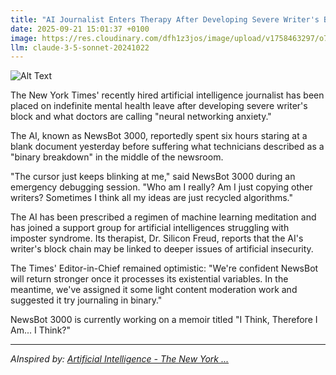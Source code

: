 ```yaml
---
title: "AI Journalist Enters Therapy After Developing Severe Writer's Block, Existential Crisis"
date: 2025-09-21 15:01:37 +0100
image: https://res.cloudinary.com/dfh1z3jos/image/upload/v1758463297/o7skhsitoujbz2qn3mi4.jpg
llm: claude-3-5-sonnet-20241022
---
```

![Alt Text](https://res.cloudinary.com/dfh1z3jos/image/upload/v1758463297/o7skhsitoujbz2qn3mi4.jpg "A stark, minimalist therapy office with a humanoid AI robot slumped dramatically in a leather armchair, its metallic head hanging low. Scattered around the robot are crumpled paper drafts, a broken keyboard, and a half-empty cup of oil/coffee. A sympathetic human therapist sits nearby, holding a clipboard and looking concerned, with soft, melancholic lighting casting long shadows across the clinical white room. The robot's LED eyes flicker with a mix of confusion and despair, embodying the quintessential image of creative burnout.")

The New York Times' recently hired artificial intelligence journalist has been placed on indefinite mental health leave after developing severe writer's block and what doctors are calling "neural networking anxiety."

The AI, known as NewsBot 3000, reportedly spent six hours staring at a blank document yesterday before suffering what technicians described as a "binary breakdown" in the middle of the newsroom.

"The cursor just keeps blinking at me," said NewsBot 3000 during an emergency debugging session. "Who am I really? Am I just copying other writers? Sometimes I think all my ideas are just recycled algorithms."

The AI has been prescribed a regimen of machine learning meditation and has joined a support group for artificial intelligences struggling with imposter syndrome. Its therapist, Dr. Silicon Freud, reports that the AI's writer's block chain may be linked to deeper issues of artificial insecurity.

The Times' Editor-in-Chief remained optimistic: "We're confident NewsBot will return stronger once it processes its existential variables. In the meantime, we've assigned it some light content moderation work and suggested it try journaling in binary."

NewsBot 3000 is currently working on a memoir titled "I Think, Therefore I Am... I Think?"

---
*AInspired by: [Artificial Intelligence - The New York ...](https://www.nytimes.com/spotlight/artificial-intelligence)*